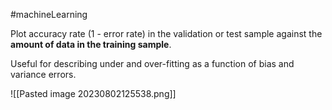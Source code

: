 #machineLearning 

Plot accuracy rate (1 - error rate) in the validation or test sample  against the **amount of data in the training sample**. 

Useful for describing under and over-fitting as a function of bias and variance errors.


![[Pasted image 20230802125538.png]]